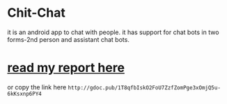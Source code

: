 # Chit-Chat
it is an android app to chat with people. it has support for chat bots in two forms-2nd person and assistant chat bots.

# [read my report here](http://gdoc.pub/1T8qfbIskO2FoU7ZzfZomPge3xOmjQ5u-6kKsxnp6PY4) 
  or copy the link here `http://gdoc.pub/1T8qfbIskO2FoU7ZzfZomPge3xOmjQ5u-6kKsxnp6PY4`
